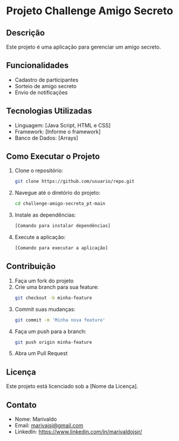 # Projeto Challenge Amigo Secreto

## Descrição
Este projeto é uma aplicação para gerenciar um amigo secreto.

## Funcionalidades
- Cadastro de participantes
- Sorteio de amigo secreto
- Envio de notificações

## Tecnologias Utilizadas
- Linguagem: [Java Script, HTML e CSS]
- Framework: [Informe o framework]
- Banco de Dados: [Arrays]

## Como Executar o Projeto
1. Clone o repositório:
    ```bash
    git clone https://github.com/usuario/repo.git
    ```
2. Navegue até o diretório do projeto:
    ```bash
    cd challenge-amigo-secreto_pt-main
    ```
3. Instale as dependências:
    ```bash
    [Comando para instalar dependências]
    ```
4. Execute a aplicação:
    ```bash
    [Comando para executar a aplicação]
    ```

## Contribuição
1. Faça um fork do projeto
2. Crie uma branch para sua feature:
    ```bash
    git checkout -b minha-feature
    ```
3. Commit suas mudanças:
    ```bash
    git commit -m 'Minha nova feature'
    ```
4. Faça um push para a branch:
    ```bash
    git push origin minha-feature
    ```
5. Abra um Pull Request

## Licença
Este projeto está licenciado sob a [Nome da Licença].

## Contato
- Nome: Marivaldo
- Email: marivajsj@gmail.com
- LinkedIn: https://www.linkedin.com/in/marivaldojsjr/
